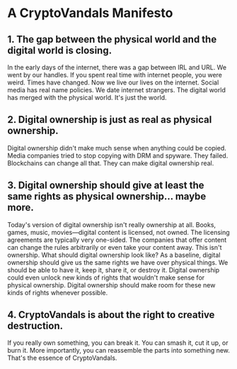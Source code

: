 # A CryptoVandals Manifesto

## 1. The gap between the physical world and the digital world is closing.
In the early days of the internet, there was a gap between IRL and URL. We went by our handles. If you spent real time with internet people, you were weird.
Times have changed. Now we live our lives on the internet. Social media has real name policies. We date internet strangers. The digital world has merged with the physical world. It's just the world.

## 2. Digital ownership is just as real as physical ownership.
Digital ownership didn't make much sense when anything could be copied. Media companies tried to stop copying with DRM and spyware. They failed.
Blockchains can change all that. They can make digital ownership real.

## 3. Digital ownership should give at least the same rights as physical ownership... maybe more.
Today's version of digital ownership isn't really ownership at all. Books, games, music, movies—digital content is licensed, not owned. The licensing agreements are typically very one-sided. The companies that offer content can change the rules arbitrarily or even take your content away. This isn't ownership.
What should digital ownership look like? As a baseline, digital ownership should give us the same rights we have over physical things. We should be able to have it, keep it, share it, or destroy it.
Digital ownership could even unlock new kinds of rights that wouldn't make sense for physical ownership. Digital ownership should make room for these new kinds of rights whenever possible.

## 4. CryptoVandals is about the right to creative destruction.
If you really own something, you can break it. You can smash it, cut it up, or burn it. More importantly, you can reassemble the parts into something new. That's the essence of CryptoVandals.
